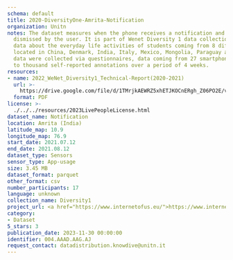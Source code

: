```yaml
---
schema: default
title: 2020-DiversityOne-Amrita-Notification
organization: Unitn
notes: The dataset measures when the phone receives a notification and when it is
  dismissed by the user. It is part of Wenet Diversity 1 data collection, which contains
  data about the everyday life activities of students coming from 8 different universities
  located in China, Denmark, India, Italy, Mexico, Mongolia, Paraguay and UK. The
  data were collected via questionnaires, data coming from 27 smartphone sensors associated
  to thousand self-reported annotations over a period of 4 weeks.
resources:
- name: 2022_WeNet_Diversity1_Technical-Report(2020-2021)
  url: >-
    https://drive.google.com/file/d/1TMrjkAEWRZ5xhETJKOCnERgh_Z06PO2E/view?usp=drive_link
  format: PDF
license: >-
  ./../../resources/2023LivePeopleLicense.html
dataset_name: Notification
location: Amrita (India)
latitude_map: 10.9
longitude_map: 76.9
start_date: 2021.07.12
end_date: 2021.08.12
dataset_type: Sensors
sensor_type: App-usage
size: 3.45 MB
dataset_format: parquet
other_format: csv
number_participants: 17
language: unknown
collection_name: Diversity1
project_url: <a href="https://www.internetofus.eu/">https://www.internetofus.eu/</a>
category:
- Dataset
5_stars: 3
publication_date: 2023-11-30 00:00:00
identifier: 004.AAAD.AAG.AJ
request_contact: datadistribution.knowdive@unitn.it
---
```


